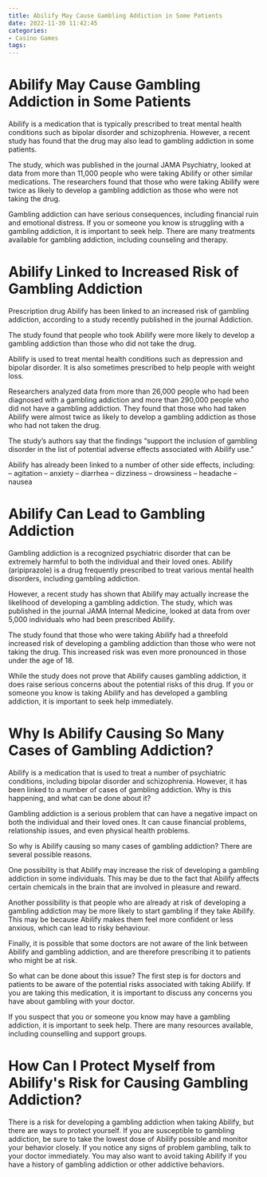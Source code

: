 ```yaml
---
title: Abilify May Cause Gambling Addiction in Some Patients
date: 2022-11-30 11:42:45
categories:
- Casino Games
tags:
---
```



#  Abilify May Cause Gambling Addiction in Some Patients

Abilify is a medication that is typically prescribed to treat mental health conditions such as bipolar disorder and schizophrenia. However, a recent study has found that the drug may also lead to gambling addiction in some patients.

The study, which was published in the journal JAMA Psychiatry, looked at data from more than 11,000 people who were taking Abilify or other similar medications. The researchers found that those who were taking Abilify were twice as likely to develop a gambling addiction as those who were not taking the drug.

Gambling addiction can have serious consequences, including financial ruin and emotional distress. If you or someone you know is struggling with a gambling addiction, it is important to seek help. There are many treatments available for gambling addiction, including counseling and therapy.

#  Abilify Linked to Increased Risk of Gambling Addiction

Prescription drug Abilify has been linked to an increased risk of gambling addiction, according to a study recently published in the journal Addiction.

The study found that people who took Abilify were more likely to develop a gambling addiction than those who did not take the drug.

Abilify is used to treat mental health conditions such as depression and bipolar disorder. It is also sometimes prescribed to help people with weight loss.

Researchers analyzed data from more than 26,000 people who had been diagnosed with a gambling addiction and more than 290,000 people who did not have a gambling addiction. They found that those who had taken Abilify were almost twice as likely to develop a gambling addiction as those who had not taken the drug.

The study’s authors say that the findings “support the inclusion of gambling disorder in the list of potential adverse effects associated with Abilify use.”

Abilify has already been linked to a number of other side effects, including:
– agitation
– anxiety
– diarrhea
– dizziness
– drowsiness
– headache
– nausea

#  Abilify Can Lead to Gambling Addiction

Gambling addiction is a recognized psychiatric disorder that can be extremely harmful to both the individual and their loved ones. Abilify (aripiprazole) is a drug frequently prescribed to treat various mental health disorders, including gambling addiction.

However, a recent study has shown that Abilify may actually increase the likelihood of developing a gambling addiction. The study, which was published in the journal JAMA Internal Medicine, looked at data from over 5,000 individuals who had been prescribed Abilify.

The study found that those who were taking Abilify had a threefold increased risk of developing a gambling addiction than those who were not taking the drug. This increased risk was even more pronounced in those under the age of 18.

While the study does not prove that Abilify causes gambling addiction, it does raise serious concerns about the potential risks of this drug. If you or someone you know is taking Abilify and has developed a gambling addiction, it is important to seek help immediately.

#  Why Is Abilify Causing So Many Cases of Gambling Addiction?

Abilify is a medication that is used to treat a number of psychiatric conditions, including bipolar disorder and schizophrenia. However, it has been linked to a number of cases of gambling addiction. Why is this happening, and what can be done about it?

Gambling addiction is a serious problem that can have a negative impact on both the individual and their loved ones. It can cause financial problems, relationship issues, and even physical health problems.

So why is Abilify causing so many cases of gambling addiction? There are several possible reasons.

One possibility is that Abilify may increase the risk of developing a gambling addiction in some individuals. This may be due to the fact that Abilify affects certain chemicals in the brain that are involved in pleasure and reward.

Another possibility is that people who are already at risk of developing a gambling addiction may be more likely to start gambling if they take Abilify. This may be because Abilify makes them feel more confident or less anxious, which can lead to risky behaviour.

Finally, it is possible that some doctors are not aware of the link between Abilify and gambling addiction, and are therefore prescribing it to patients who might be at risk.

So what can be done about this issue? The first step is for doctors and patients to be aware of the potential risks associated with taking Abilify. If you are taking this medication, it is important to discuss any concerns you have about gambling with your doctor.

If you suspect that you or someone you know may have a gambling addiction, it is important to seek help. There are many resources available, including counselling and support groups.

#  How Can I Protect Myself from Abilify's Risk for Causing Gambling Addiction?

There is a risk for developing a gambling addiction when taking Abilify, but there are ways to protect yourself. If you are susceptible to gambling addiction, be sure to take the lowest dose of Abilify possible and monitor your behavior closely. If you notice any signs of problem gambling, talk to your doctor immediately. You may also want to avoid taking Abilify if you have a history of gambling addiction or other addictive behaviors.